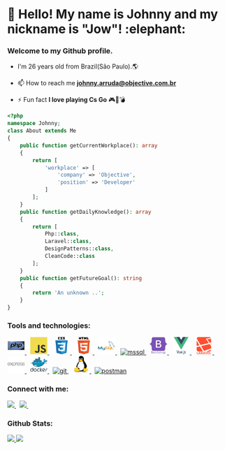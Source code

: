 <h1 align="left">👋 Hello! My name is Johnny and my nickname is "Jow"! :elephant:</h1>
<h3 align="left">Welcome to my Github profile.</h3>

- I'm 26 years old from Brazil(São Paulo).:earth_americas:

- 📫 How to reach me **johnny.arruda@objective.com.br**

- ⚡ Fun fact **I love playing Cs Go** :video_game::gun::bomb:

```php
<?php
namespace Johnny;
class About extends Me
{
    public function getCurrentWorkplace(): array
    {
        return [
            'workplace' => [
                'company' => 'Objective',
                'position' => 'Developer'         
            ]
        ];
    }
    public function getDailyKnowledge(): array
    {
        return [
            Php::class,
            Laravel::class,
            DesignPatterns::class,
            CleanCode::class
        ];
    }
    public function getFutureGoal(): string
    {
        return 'An unknown ..';
    }
}
```

<h3 align="left">Tools and technologies:</h3>
<p align="left">
  <a href="https://www.php.net" target="_blank">
    <img src="https://raw.githubusercontent.com/devicons/devicon/master/icons/php/php-original.svg" alt="php" width="40" height="40"/>
  </a>&nbsp;
  <a href="https://developer.mozilla.org/en-US/docs/Web/JavaScript" target="_blank"> 
    <img src="https://raw.githubusercontent.com/devicons/devicon/master/icons/javascript/javascript-original.svg" alt="javascript" width="40" height="40"/> 
  </a>&nbsp;
  <a href="https://www.w3schools.com/css/" target="_blank"> 
    <img src="https://raw.githubusercontent.com/devicons/devicon/master/icons/css3/css3-original-wordmark.svg" alt="css3" width="40" height="40"/> 
  </a>&nbsp;
  <a href="https://www.w3.org/html/" target="_blank">
    <img src="https://raw.githubusercontent.com/devicons/devicon/master/icons/html5/html5-original-wordmark.svg" alt="html5" width="40" height="40"/> 
  </a>&nbsp;
  <a href="https://www.mysql.com/" target="_blank"> 
    <img src="https://raw.githubusercontent.com/devicons/devicon/master/icons/mysql/mysql-original-wordmark.svg" alt="mysql" width="40" height="40"/> 
  </a>&nbsp;
  <a href="https://www.microsoft.com/en-us/sql-server" target="_blank">
    <img src="https://www.svgrepo.com/show/303229/microsoft-sql-server-logo.svg" alt="mssql" width="40" height="40"/> 
  </a>&nbsp;
  <a href="https://getbootstrap.com" target="_blank"> 
    <img src="https://raw.githubusercontent.com/devicons/devicon/master/icons/bootstrap/bootstrap-plain-wordmark.svg" alt="bootstrap" width="40" height="40"/> 
  </a>&nbsp;
  <a href="https://vuejs.org/" target="_blank"> 
    <img src="https://raw.githubusercontent.com/devicons/devicon/master/icons/vuejs/vuejs-original-wordmark.svg" alt="vuejs" width="40" height="40"/> 
  </a>&nbsp;
    <a href="https://laravel.com/" target="_blank"> 
    <img src="https://raw.githubusercontent.com/devicons/devicon/master/icons/laravel/laravel-plain-wordmark.svg" alt="laravel" width="40" height="40"/>
  </a>&nbsp;
  <a href="https://expressjs.com" target="_blank"> 
    <img src="https://raw.githubusercontent.com/devicons/devicon/master/icons/express/express-original-wordmark.svg" alt="express" width="40" height="40"/> 
  </a>&nbsp;
   <a href="https://www.docker.com/" target="_blank"> 
    <img src="https://raw.githubusercontent.com/devicons/devicon/master/icons/docker/docker-original-wordmark.svg" alt="docker" width="40" height="40"/> 
  </a>&nbsp;
  <a href="https://git-scm.com/" target="_blank"> 
    <img src="https://www.vectorlogo.zone/logos/git-scm/git-scm-icon.svg" alt="git" width="40" height="40"/> 
  </a>&nbsp;
  <a href="https://www.linux.org/" target="_blank">
    <img src="https://raw.githubusercontent.com/devicons/devicon/master/icons/linux/linux-original.svg" alt="linux" width="40" height="40"/>
  </a>&nbsp;
  <a href="https://postman.com" target="_blank">
    <img src="https://www.vectorlogo.zone/logos/getpostman/getpostman-icon.svg" alt="postman" width="40" height="40"/> 
  </a>
</p>

<h3 align="left">Connect with me:</h3>
<p align="left">
  <a href="https://www.linkedin.com/in/johnny-silva-8a0957122/" target="_blank">
    <img src="https://img.shields.io/badge/-LinkedIn-%230077B5?style=for-the-badge&logo=linkedin&logoColor=white" target="_blank">
  </a>&nbsp;
  <a href="https://instagram.com/johnny_silva" target="_blank">
    <img src="https://img.shields.io/badge/-Instagram-%23E4405F?style=for-the-badge&logo=instagram&logoColor=white" target="_blank">
  </a>&nbsp;
</p>

<h3 align="left">Github Stats:</h3>
<p align="left">
  <a href="https://github.com/johnnyArrudaObj">
  <img height="180em" src="https://github-readme-stats.vercel.app/api/top-langs/?username=johnnyArrudaObj&layout=compact&langs_count=7&theme=dracula"/>
  <img height="180em" src="https://github-readme-stats.vercel.app/api?username=johnnyArrudaObj&show_icons=true&theme=dracula&include_all_commits=true&count_private=true"/>
</p>
  
